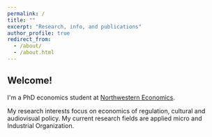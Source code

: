 ```yaml
---
permalink: /
title: ""
excerpt: "Research, info, and publications"
author_profile: true
redirect_from: 
  - /about/
  - /about.html
---
```


## Welcome!

I'm a PhD economics student at [Northwestern Economics](https://economics.northwestern.edu/).

My research interests focus on economics of regulation, cultural and audiovisual policy. My current research fields are applied micro and Industrial Organization.
